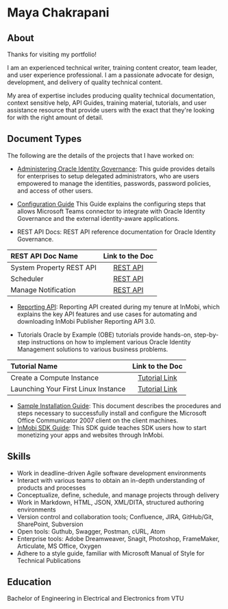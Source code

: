# Maya Chakrapani 
## About 

Thanks for visiting my portfolio!

I am an experienced technical writer, training content creator, team leader, and user experience professional. I am a passionate advocate for design, development, and delivery of quality technical content.

My area of expertise includes producing quality technical documentation, context sensitive help, API Guides, training material, tutorials, and user assistance resource that provide users with the exact that they're looking for with the right amount of detail. 

## Document Types

The following are the details of the projects that I have worked on:

-  [Administering Oracle Identity Governance](https://docs.oracle.com/en/middleware/idm/identity-governance/12.2.1.4/omadm/index.html):
  This guide provides details for enterprises to setup delegated administrators, who are users empowered to manage the identities, passwords, password policies, and access of other users.

- [Configuration Guide](https://docs.oracle.com/en/middleware/idm/identity-governance-connectors/12.2.1.3/cgmst/index.html) 
   This Guide explains the configuring steps that allows Microsoft Teams connector to integrate with Oracle Identity Governance and the external identity-aware applications.
 
- REST API Docs: REST API reference documentation for Oracle Identity Governance.


| REST API Doc Name     | Link to the Doc |  
| :---------------- | :------: | 
| System Property REST API  | [REST API](https://docs.oracle.com/en/middleware/idm/identity-governance/12.2.1.4/oigsp/index.html)|
| Scheduler | [REST API](https://docs.oracle.com/en/middleware/idm/identity-governance/12.2.1.4/oigsc/index.html)|
| Manage Notification | [REST API](https://docs.oracle.com/en/middleware/idm/identity-governance/12.2.1.4/oigmn/index.html)|

- [ Reporting API](https://support.inmobi.com/monetize/reporting-api): Reporting API created during my tenure at InMobi, which explains the key API features and use cases for automating and downloading InMobi Publisher Reporting API 3.0.

- Tutorials
Oracle by Example (OBE) tutorials provide hands-on, step-by-step instructions on how to implement various Oracle Identity Management solutions to various business problems.
  
| Tutorial Name | Link to the Doc |  
| :---------------- | :------: | 
| Create a Compute Instance | [Tutorial Link](https://docs.oracle.com/en-us/iaas/developer-tutorials/tutorials/tf-compute/01-summary.htm) |
| Launching Your First Linux Instance | [Tutorial Link](https://docs.oracle.com/en-us/iaas/Content/GSG/Reference/overviewworkflow.htm#Tutorial__Launching_Your_First_Linux_Instance) |

- [Sample Installation Guide](https://github.com/mayamc/mayaportfolio/blob/main/SampleInstallationGuide.docx): This document describes the procedures and steps necessary to successfully install and configure the Microsoft Office Communicator 2007 client on the client machines.
- [InMobi SDK Guide](https://support.inmobi.com/monetize/getting-started): This SDK guide teaches SDK users how to start monetizing your apps and websites through InMobi.

## Skills
- Work in deadline-driven Agile software development environments
- Interact with various teams to obtain an in-depth understanding of products and processes
- Conceptualize, define, schedule, and manage projects through delivery
- Work in Markdown, HTML, JSON, XML/DITA, structured authoring environments
- Version control and collaboration tools; Confluence, JIRA, GitHub/Git, SharePoint, Subversion
- Open tools: Guthub, Swagger, Postman, cURL, Atom
- Enterprise tools: Adobe Dreamweaver, Snagit, Photoshop, FrameMaker, Articulate, MS Office, Oxygen
- Adhere to a style guide, familiar with Microsoft Manual of Style for Technical Publications

## Education

Bachelor of Engineering in Electrical and Electronics from VTU
